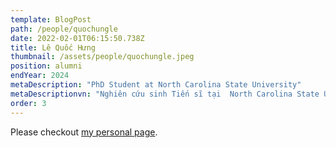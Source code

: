 ```yaml
---
template: BlogPost
path: /people/quochungle
date: 2022-02-01T06:15:50.738Z
title: Lê Quốc Hưng
thumbnail: /assets/people/quochungle.jpeg
position: alumni
endYear: 2024
metaDescription: "PhD Student at North Carolina State University"
metaDescriptionvn: "Nghiên cứu sinh Tiến sĩ tại  North Carolina State University"
order: 3
---
```


Please checkout [my personal page](https://www.linkedin.com/in/hunglequoc2001/).

